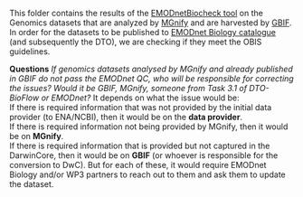 This folder contains the results of the [EMODnetBiocheck tool](https://github.com/EMODnet/EMODnetBiocheck) on the Genomics datasets that are analyzed by [MGnify](https://www.ebi.ac.uk/metagenomics) and are harvested by [GBIF](https://www.gbif.org/publisher/ab733144-7043-4e88-bd4f-fca7bf858880). 
In order for the datasets to be published to [EMODnet Biology catalogue](https://emodnet.ec.europa.eu/geonetwork/srv/eng/catalog.search#/search?resultType=details&sortBy=sortDate&from=1&to=20) (and subsequently the DTO), we are checking if they meet the OBIS guidelines.

**Questions**
*If genomics datasets analysed by MGnify and already published in GBIF do not pass the EMODnet QC, who will be responsible for correcting the issues? Would it be GBIF, MGnify, someone from Task 3.1 of DTO-BioFlow or EMODnet?*
It depends on what the issue would be:  
If there is required information that was not provided by the initial data provider (to ENA/NCBI), then it would be on the **data provider**.  
If there is required information not being provided by MGnify, then it would be on **MGnify**.  
If there is required information that is provided but not captured in the DarwinCore, then it would be on **GBIF** (or whoever is responsible for the conversion to DwC). 
But for each of these, it would require EMODnet Biology and/or WP3 partners to reach out to them and ask them to update the dataset. 

